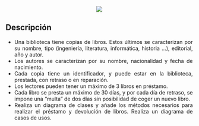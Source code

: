 <div align="justify">

<div align="center">
  <img src="https://upload.wikimedia.org/wikipedia/commons/9/9a/Biblioteca-montserrat.jpg" />
</div>

## Descripción

  - Una	 biblioteca	 tiene	 copias	 de	 libros.	 Estos	 últimos se	 caracterizan	 por	 su	 nombre,	 tipo	(ingeniería,	literatura,	informática,	historia	...),	editorial,	año	y	autor.
  - Los	autores	se	caracterizan	por	su	nombre,	nacionalidad	y	fecha	de nacimiento.
  - Cada	 copia	 tiene	 un	identificador,	y	 puede	estar	en	la	 biblioteca,	 prestada, con	 retraso	 o	en	 reparación.
  - Los	lectores	pueden	tener	un	máximo	de	3	libros	en	préstamo.
  - Cada	libro	se	presta	un	máximo	de	30	días,	y	por	cada	día	de	retraso,	se impone	una	“multa” de	dos	días	sin	posibilidad	de	coger	un	nuevo	libro.
  - Realiza	 un	 diagrama	 de	 clases	 y	 añade	 los	 métodos	 necesarios	 para realizar	 el	 préstamo	 y devolución	de	libros.
  Realiza	un	diagrama	de	casos	de	usos.

</div>
